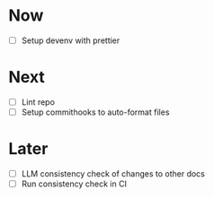 # Now
- [ ] Setup devenv with prettier

# Next
- [ ] Lint repo
- [ ] Setup commithooks to auto-format files

# Later
- [ ] LLM consistency check of changes to other docs
- [ ] Run consistency check in CI
